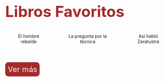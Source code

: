 <!DOCTYPE html>
<html lang="en">

<head>
    <meta charset="UTF-8">
    <meta name="viewport" content="width=device-width, initial-scale=1.0">
    <title>Libros Favoritos</title>
</head>

<body>
    <main>
        <section>
            <h1>Libros Favoritos</h1>
            <ul>
                <li>El hombre rebelde <br> <img src="/libros/232bc65eb8f64269cc40038ac50c0a0f.webp" alt=""></li>
                <li>La pregunta por la técnica <br> <img src="/libros/cb7fb81300ba29a3252b0f04569840cd.webp" alt="">
                </li>
                <li>Así habló Zaratustra <br> <img src="/libros/C31-Asi-hablo-zaratustra.jpg" alt=""></li>
            </ul>
            <a href="https://www.youtube.com/">Ver más</a>
        </section>
    </main>
</body>

<style>
    body {
        margin: 3rem;
    }

    h1 {
        font-size: 3rem;
        color: brown;
    }

    img {
        max-width: 200px;
    }

    ul {
        display: flex;
        gap: 4rem;
        margin-bottom: 3rem;
    }

    li {
        list-style: none;
        text-align: center;
    }

    a {
        text-decoration: none;
        background-color: brown;
        color: aliceblue;
        width: 100px;
        height: 20px;
        font-size: 1.5rem;
        border-radius: 10px;
        padding: 0.5rem;
    }
</style>

</html>
